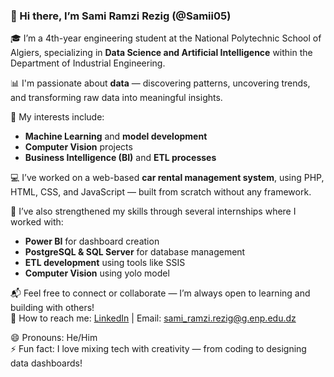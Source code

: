 ### 👋 Hi there, I’m Sami Ramzi Rezig (@Samii05)

🎓 I’m a 4th-year engineering student at the National Polytechnic School of Algiers, specializing in **Data Science and Artificial Intelligence** within the Department of Industrial Engineering.

📊 I'm passionate about **data** — discovering patterns, uncovering trends, and transforming raw data into meaningful insights.

🤖 My interests include:
- **Machine Learning** and **model development**
- **Computer Vision** projects
- **Business Intelligence (BI)** and **ETL processes**

💻 I’ve worked on a web-based **car rental management system**, using PHP, HTML, CSS, and JavaScript — built from scratch without any framework.

🚀 I’ve also strengthened my skills through several internships where I worked with:
- **Power BI** for dashboard creation
- **PostgreSQL & SQL Server** for database management
- **ETL development** using tools like SSIS
- **Computer Vision** using yolo model

📬 Feel free to connect or collaborate — I’m always open to learning and building with others!  
📧 How to reach me: [LinkedIn](https://www.linkedin.com/in/sami-ramzi-rezig-8ba2b8295/) | Email: sami_ramzi.rezig@g.enp.edu.dz

😄 Pronouns: He/Him  
⚡ Fun fact: I love mixing tech with creativity — from coding to designing data dashboards!

<!---
Samii05/Samii05 is a ✨ special ✨ repository because its `README.md` (this file) appears on your GitHub profile.
You can click the Preview link to take a look at your changes.
--->
